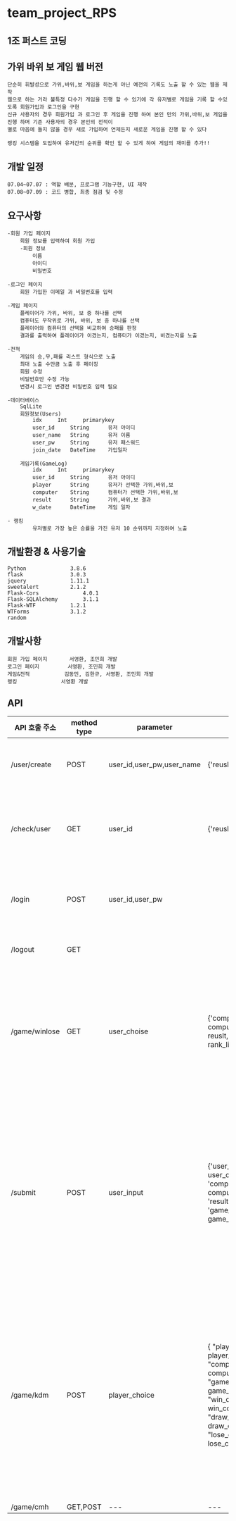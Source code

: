 # team_project_RPS
## 1조 퍼스트 코딩

## 가위 바위 보 게임 웹 버전

	단순히 휘발성으로 가위,바위,보 게임을 하는게 아닌 예전의 기록도 노출 할 수 있는 웹을 제작
 	웹으로 하는 거라 불특정 다수가 게임을 진행 할 수 있기에 각 유저별로 게임을 기록 할 수있도록 회원가입과 로그인을 구현
  	신규 사용자의 경우 회원가입 과 로그인 후 게임을 진행 하여 본인 만의 가위,바위,보 게임을 진행 하며 기존 사용자의 경우 본인의 전적이
   	별로 마음에 들지 않을 경우 새로 가입하여 언제든지 새로운 게임을 진행 할 수 있다

	랭킹 시스템을 도입하여 유저간의 순위를 확인 할 수 있게 하여 게임의 재미를 추가!!
     
## 개발 일정

	07.04~07.07 : 역할 배분, 프로그램 기능구현, UI 제작
 	07.08~07.09 : 코드 병합, 최종 점검 및 수정
 
## 요구사항

	-회원 가입 페이지
 		회원 정보를 입력하여 회원 가입
		-회원 정보
			이름
			아이디
			비밀번호

	-로그인 페이지
		회원 가입한 이메일 과 비밀번호를 입력

	-게임 페이지
		플레이어가 가위, 바위, 보 중 하나를 선택
		컴퓨터도 무작위로 가위, 바위, 보 중 하나를 선택
		플레이어와 컴퓨터의 선택을 비교하여 승패를 판정
		결과를 출력하여 플레이어가 이겼는지, 컴퓨터가 이겼는지, 비겼는지를 노출

	-전적
		게임의 승,무,패를 리스트 형식으로 노출
		최대 노출 수만큼 노출 후 페이징
		회원 수정
		비밀번호만 수정 가능
		변경시 로그인 변경전 비밀번호 입력 필요
	
	-데이터베이스
 		SqlLite
		회원정보(Users)
			idx		Int		primarykey
			user_id		String		유저 아이디
			user_name	String		유저 이름
			user_pw		String		유저 패스워드
			join_date	DateTime	가입일자
   
		게임기록(GameLog)
			idx		Int		primarykey
			user_id		String		유저 아이디
			player		String		유저가 선택한 가위,바위,보
			computer	String		컴퓨터가 선택한 가위,바위,보
			result		String		가위,바위,보 결과
			w_date		DateTime	게임 일자
   
   	- 랭킹
    		유저별로 가장 높은 승률을 가진 유저 10 순위까지 지정하여 노출

## 개발환경 & 사용기술

	Python 				3.8.6
	flask				3.0.3
	jquery 				1.11.1
	sweetalert 			2.1.2
	Flask-Cors         		4.0.1
	Flask-SQLAlchemy		3.1.1
	Flask-WTF			1.2.1
 	WTForms				3.1.2
	random

## 개발사항

	회원 가입 페이지 		서영환, 조민희 개발 
	로그인 페이지			서영환, 조민희 개발 
	게임&전적			김동민, 김한규, 서영환, 조민희 개발
 	랭킹 				서영환 개발


## API
|API 호출 주소|method type|parameter|return|설명|
|---|---|---|---|------|
|/user/create|POST|user_id,user_pw,user_name|{'reuslt': result}|result: 'fail' & 'sussece' 회원가입 요청하여 회원이 등록되면 sussece  등록이 실패되면 fail를 리턴|
|/check/user|GET|user_id|{'reuslt': result}|result: 'fail' & 'sussece' 회원 가입시 중복된 user_id를 확인 하여 중복 된 아이디가 있으면 fail를 중복된 아이디가 없으면 sussece를 리턴|
|/login|POST|user_id,user_pw||로그인에 성공하면 서버에서 해당 유저의 세션을 생성 후 게임화면으로 이동 아니라면 로그인 페이지 그대로 새로고침|
|/logout|GET|||로그인 세션 값을 파기 후 로그인 페이지로 이동|
|/game/winlose|GET|user_choise|{'computer': computer, 'result': reuslt, 'rank': rank_list}|유저가 선택한 user_choise(가위,바위,보)를 확인하여 컴퓨터가 선택한 computer(가위,바위,보)를 비교하여 그 결과 값을 데이터베이스에 저장 후 computer가 선택한 (가위,바위,보)와 결과값과 함께 랭킹 정보를 담은 rank를 리턴|
|/submit|POST|user_input|{'user_choice': user_choice, 'computer_choice': computer_choice, 'result': result, 'game_results': game_results }|유저가 선택한 user_input(1:가위,2:바위,3:보)와 컴퓨터가 선택한 computer_choice(가위,바위,보)를 비교하여 그 결과 값을 데이터베이스에 저장 후 유저가 선택한 user_choice(가위,바위,보) computer가 선택한 computer_choice(가위,바위,보)와 결과값과 해당 유저 최근 전적 10개를 담은 game_results 값을 리턴 |
|/game/kdm|POST|player_choice|{ "player_choice": player_choice, "computer_choice": computer_choice, "game_win_lose": game_win_lose, "win_count": win_count, "draw_count": draw_count, "lose_count": lose_count }|유저가 선택한 player_choice('가위', '바위', '보') 와 컴퓨터가 선택한 computer_choice(가위,바위,보)를 비교하여 그 결과 값 game_win_lose 을 데이터베이스에 저장 후 현재 유저가 선택한 값(player_choice)과 컴퓨터가 선택한값(computer_choice), 결과 값(game_win_lose), 유저 전체 승(win_count), 무(draw_count), 패(lose_count) 데이틀 리턴|
|/game/cmh|GET,POST|---|---|------|
